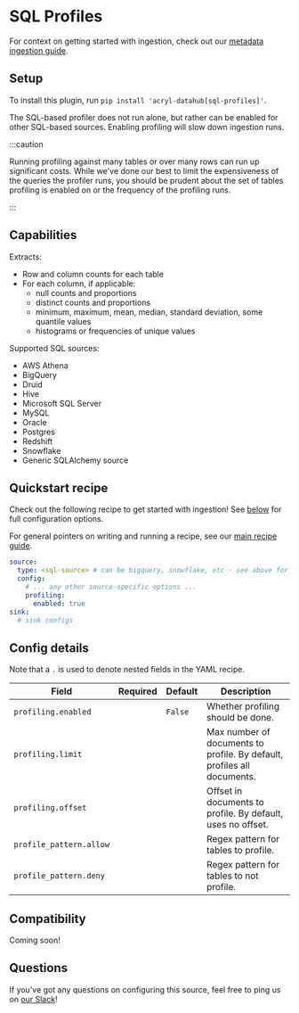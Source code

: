 # SQL Profiles

For context on getting started with ingestion, check out our [metadata ingestion guide](../README.md).

## Setup

To install this plugin, run `pip install 'acryl-datahub[sql-profiles]'`.

The SQL-based profiler does not run alone, but rather can be enabled for other SQL-based sources.
Enabling profiling will slow down ingestion runs.

:::caution

Running profiling against many tables or over many rows can run up significant costs.
While we've done our best to limit the expensiveness of the queries the profiler runs, you
should be prudent about the set of tables profiling is enabled on or the frequency
of the profiling runs.

:::

## Capabilities

Extracts:

- Row and column counts for each table
- For each column, if applicable:
  - null counts and proportions
  - distinct counts and proportions
  - minimum, maximum, mean, median, standard deviation, some quantile values
  - histograms or frequencies of unique values

Supported SQL sources:

- AWS Athena
- BigQuery
- Druid
- Hive
- Microsoft SQL Server
- MySQL
- Oracle
- Postgres
- Redshift
- Snowflake
- Generic SQLAlchemy source

## Quickstart recipe

Check out the following recipe to get started with ingestion! See [below](#config-details) for full configuration options.

For general pointers on writing and running a recipe, see our [main recipe guide](../README.md#recipes).

```yml
source:
  type: <sql-source> # can be bigquery, snowflake, etc - see above for the list
  config:
    # ... any other source-specific options ...
    profiling:
      enabled: true
sink:
  # sink configs
```

## Config details

Note that a `.` is used to denote nested fields in the YAML recipe.

| Field                   | Required | Default | Description                                                             |
| ----------------------- | -------- | ------- | ----------------------------------------------------------------------- |
| `profiling.enabled`     |          | `False` | Whether profiling should be done.                                       |
| `profiling.limit`       |          |         | Max number of documents to profile. By default, profiles all documents. |
| `profiling.offset`      |          |         | Offset in documents to profile. By default, uses no offset.             |
| `profile_pattern.allow` |          |         | Regex pattern for tables to profile.                                    |
| `profile_pattern.deny`  |          |         | Regex pattern for tables to not profile.                                |

## Compatibility

Coming soon!

## Questions

If you've got any questions on configuring this source, feel free to ping us on [our Slack](https://slack.datahubproject.io/)!
